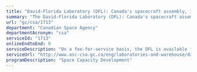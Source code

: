```yaml
---
title: "David-Florida Laboratory (DFL): Canada's spacecraft assembly, integration and testing centre"
summary: "The David-Florida Laboratory (DFL): Canada's spacecraft assembly, integration and testing centre service from Canadian Space Agency is not available end-to-end online, according to the GC Service Inventory."
url: "gc/csa/1713"
department: "Canadian Space Agency"
departmentAcronym: "csa"
serviceId: "1713"
onlineEndtoEnd: 0
serviceDescription: "On a fee-for-service basis, the DFL is available for use by Canadian and foreign aerospace and telecommunications companies and organizations for qualifying hardware. It is registered as ISO 9001:2015 for radio frequency, structural, and thermal qualification testing of space bound and terrestrial hardware."
serviceUrl: "http://www.asc-csa.gc.ca/eng/laboratories-and-warehouse/david-florida/default.asp"
programDescription: "Space Capacity Development"
---
```

